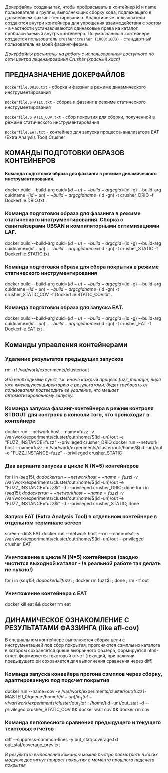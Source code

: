 Докерфайлы созданы так, чтобы пробрасывать в контейнер id и name пользователя и группы, выполняющих сборку кода, подлежащего в дальнейшем фаззинг-тестированию. Аналогичные пользователи создаются внутри контейнера для упрощения взаимодействия с хостом - в частности устанавливаются одинаковые права на каталог, пробрасываемый внутрь контейнера. По умолчанию в контейнере создается пользователь `crusher:crusher (1000:1000)` - стандартный пользователь на моей фаззинг-ферме.

*Докерфайлы расчитаны на работу с использованием доступного по сети центра лицензирования Crusher (красный хасп)*

## ПРЕДНАЗНАЧЕНИЕ ДОКЕРФАЙЛОВ

`Dockerfile.DRIO.txt` - сборка и фаззинг в режиме динамического инструментирования

`Dockerfile.STATIC.txt` - сборка и фаззинг в режиме статического инструментирования

`Dockerfile.STATIC_COV.txt` - сбор покрытия для сборки, полученной в режиме статического инструментирования

`Dockerfile.EAT.txt` - контейнер для запуска процесса-анализатора EAT (Extra Analysis Tool) Crusher

## КОМАНДЫ ПОДГОТОВКИ ОБРАЗОВ КОНТЕЙНЕРОВ

#### Команда подготовки образа для фаззинга в режиме динамического инструментирования.
docker build --build-arg cuid=$(id -u) --build-arg cgid=$(id -g) --build-arg cuidname=$(id -un) --build-arg cgidname=$(id -gn) -t crusher_DRIO -f Dockerfile.DRIO.txt .

### Команда подготовки образа для фаззинга в режиме статического инструментирования. Сборка с санитайзерами UBSAN и компиляторными оптимизациями LAF.
docker build --build-arg cuid=$(id -u) --build-arg cgid=$(id -g) --build-arg cuidname=$(id -un) --build-arg cgidname=$(id -gn) -t crusher_STATIC -f Dockerfile.STATIC.txt .

### Команда подготовки образа для сбора покрытия в режиме статического инструментирования
docker build --build-arg cuid=$(id -u) --build-arg cgid=$(id -g) --build-arg cuidname=$(id -un) --build-arg cgidname=$(id -gn) -t crusher_STATIC_COV -f Dockerfile.STATIC_COV.txt .

### Команда подготовки образа для запуска EAT.
docker build --build-arg cuid=$(id -u) --build-arg cgid=$(id -g) --build-arg cuidname=$(id -un) --build-arg cgidname=$(id -gn) -t crusher_EAT -f Dockerfile.EAT.txt .

## Команды управления контейнерами

### Удаление результатов предыдущих запусков
rm -rf /var/work/experiments/cluster/out

*Это необходимый пункт, т.к. иначе каждый процесс fuzz_manager, видя уже имеющуюся директорию с результатами,
будет требовать от пользователя подтвердить её удаление, что мешает автоматизированному запуску.*

### Команда запуска фаззинг-контейнера в режим контроля STDOUT для контроля в консоли того, что происходит в контейнере
docker run --network host --name=fuzz -v /var/work/experiments/cluster/out:/home/$(id -un)/out -e "FUZZ_INSTANCE=fuzz" --privileged crusher_DRIO
docker run --network host --name=fuzz -v /var/work/experiments/cluster/out:/home/$(id -un)/out -e "FUZZ_INSTANCE=fuzz" --privileged crusher_STATIC

### Два варианта запуска в цикле N (N=5) контейнеров
for i in $(seq 1 5); do docker run --network host --name=fuzz$i -v /var/work/experiments/cluster/out:/home/$(id -un)/out -e "FUZZ_INSTANCE=fuzz$i" -d --privileged crusher_DRIO; done
for i in $(seq 1 5); do docker run --network host --name=fuzz$i -v /var/work/experiments/cluster/out:/home/$(id -un)/out -e "FUZZ_INSTANCE=fuzz$i" -d --privileged crusher_STATIC; done

### Запуск EAT (Extra Analysis Tool) в отдельном контейнере в отдельном терминале screen
screen -dmS EAT docker run --network host --rm --name=eat -v /var/work/experiments/cluster/out:/home/$(id -un)/out --privileged crusher_EAT

### Уничтожение в цикле N (N=5) контейнеров (заодно чистится выходной каталог - !в реальной работе так делать не нужно!)
for i in $(seq 1 5); do docker kill fuzz$i ; docker rm fuzz$i ; done ; rm -rf out

### Уничтожение контейнера с EAT
docker kill eat && docker rm eat

## ДИНАМИЧЕСКОЕ ОЗНАКОМЛЕНИЕ С РЕЗУЛЬТАТАМИ ФАЗЗИНГА (like afl-cov)
В специальном контейнере выполняется сборка цели с инструментацией под сбор покрытия, прогоняются сэмплы из каталога в котором сохраняется queue выбранного фаззера, формируется html-отчет, формируется текстовый отчет (текущий, при наличии предыдущего он сохраняется для выполнения сравнения через diff)

### Команда запуска конвейера прогона сэмплов через сборку, адаптированную под подсчет покрытия
docker run --name=cov -v /var/work/experiments/cluster/out/fuzz1-MASTER_0/queue:/home/$(id -un)/in_stat -v /var/work/experiments/cluster/out_stat:/home/$(id -un)/out_stat -d --privileged crusher_STATIC_COV && docker wait cov && docker rm cov

### Команда легковесного сравнения предыдущего и текущего текстовых отчетов
diff --suppress-common-lines -y out_stat/coverage.txt out_stat/coverage_prev.txt

*В результате выполнения команды можно быстро посмотреть в каких модулях достигнут прирост покрытия с момента прошлого подсчета покрытия*
